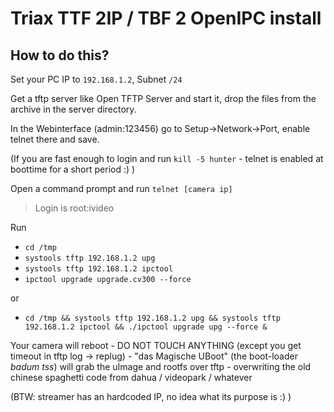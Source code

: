 # Triax TTF 2IP / TBF 2 OpenIPC install

## How to do this?

Set your PC IP to `192.168.1.2`, Subnet `/24`

Get a tftp server like Open TFTP Server and start it, drop the files from the archive in the server directory.

In the Webinterface (admin:123456) go to Setup->Network->Port, enable telnet there and save. 

(If you are fast enough to login and run `kill -5 hunter` - telnet is enabled at boottime for a short period :) )

Open a command prompt and run `telnet [camera ip]`
>Login is root:ivideo

Run 
 -  `cd /tmp`
 -  `systools tftp 192.168.1.2 upg`
 -  `systools tftp 192.168.1.2 ipctool`
 -  `ipctool upgrade upgrade.cv300 --force`

or 
-	`cd /tmp && systools tftp 192.168.1.2 upg && systools tftp 192.168.1.2 ipctool && ./ipctool upgrade upg --force &`


Your camera will reboot - DO NOT TOUCH ANYTHING (except you get timeout in tftp log -> replug) - "das Magische UBoot" (the boot-loader *badum tss*) will grab the uImage and rootfs over tftp - overwriting the old chinese spaghetti code from dahua / videopark / whatever

(BTW: streamer has an hardcoded IP, no idea what its purpose is :) )
